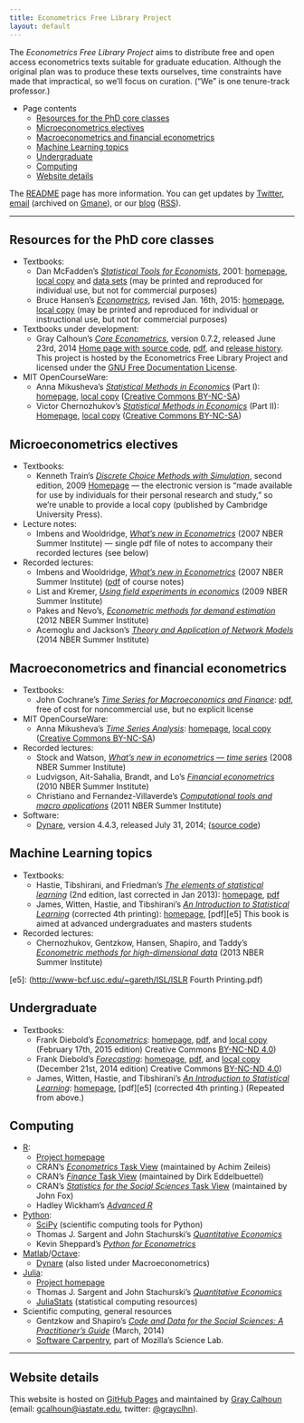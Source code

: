 ```yaml
---
title: Econometrics Free Library Project
layout: default
---
```


[FDL]: http://www.gnu.org/copyleft/fdl.html
[NC]: http://creativecommons.org/licenses/by-nc-sa/3.0/us/deed.en_US
[NC4]: http://creativecommons.org/licenses/by-nc-nd/4.0

The *Econometrics Free Library Project* aims to distribute free and
open access econometrics texts suitable for graduate
education. Although the original plan was to produce these texts
ourselves, time constraints have made that impractical, so we’ll
focus on curation. (“We” is one tenure-track professor.)

* Page contents
  * [Resources for the PhD core classes](#core)
  * [Microeconometrics electives](#micro)
  * [Macroeconometrics and financial econometrics](#timeseries)
  * [Machine Learning topics](#machinelearning)
  * [Undergraduate](#undergrad)
  * [Computing](#computing)
  * [Website details](#website)

The [README](/README) page has more information. You can get updates
by [Twitter][EconometricsLib], [email][] (archived on [Gmane][]), or
our [blog][] ([RSS][]).

[EconometricsLib]: https://twitter.com/EconometricsLib
[email]: http://librelist.com/browser/econometricslibrary
[Gmane]: http://dir.gmane.org/gmane.science.economics.econometricslibrary
[blog]: /news
[RSS]: /rss.xml

<hr />

<a id="core"> </a>
Resources for the PhD core classes
----------------------------------

* Textbooks:
  * Dan McFadden’s *[Statistical Tools for Economists][b1]*, 2001:
    [homepage][b1], [local copy][b2] and [data sets][b3] (may be printed and
    reproduced for individual use, but not for commercial purposes)
  * Bruce Hansen’s *[Econometrics][b4]*, revised Jan. 16th, 2015:
    [homepage][b4], [local copy][b5] (may be printed and reproduced for
    individual or instructional use, but not for commercial purposes)
* Textbooks under development:
  * Gray Calhoun’s *[Core Econometrics][b10]*, version 0.7.2, released
    June 23rd, 2014 [Home page with source code][b11], [pdf][b10], and
    [release history][b12]. This project is hosted by the Econometrics
    Free Library Project and licensed under the [GNU Free
    Documentation License][FDL].
* MIT OpenCourseWare:
  * Anna Mikusheva’s *[Statistical Methods in Economics][b6]* (Part I):
    [homepage][b6], [local copy][b7] ([Creative Commons BY-NC-SA][NC])
  * Victor Chernozhukov’s *[Statistical Methods in Economics][b8]* (Part II):
    [Homepage][b8], [local copy][b9] ([Creative Commons BY-NC-SA][NC])

[b1]: http://eml.berkeley.edu/~mcfadden/e240a_sp01/e240a.html
[b2]: /dl/mcfadden_statistical_tools.pdf
[b3]: /dl/mcfadden_data.zip
[b4]: http://www.ssc.wisc.edu/~bhansen/econometrics/
[b5]: /dl/hansen_econometrics.pdf
[b6]: http://ocw.mit.edu/courses/economics/14-381-statistical-method-in-economics-fall-2013/
[b7]: /dl/14-381-fall-2013.zip
[b8]: http://ocw.mit.edu/courses/economics/14-381-statistical-method-in-economics-fall-2006/
[b9]: /dl/14-381-fall-2006.zip
[b10]: https://github.com/EconometricsLibrary/core/releases/download/v0.7.2/core_econometrics.pdf
[b11]: https://github.com/EconometricsLibrary/core
[b12]: https://github.com/EconometricsLibrary/core/releases

<a id="micro"> </a>
Microeconometrics electives
---------------------------

* Textbooks:
  * Kenneth Train’s *[Discrete Choice Methods with Simulation][c1]*, second
    edition, 2009
    [Homepage][c1] — the electronic version is “made available for use
    by individuals for their personal research and study,” so we’re
    unable to provide a local copy (published by Cambridge University Press).
* Lecture notes:
  * Imbens and Wooldridge, *[What’s new in Econometrics][c3]* (2007
    NBER Summer Institute) — single pdf file of notes to accompany
    their recorded lectures (see below)
* Recorded lectures:
  * Imbens and Wooldridge, *[What’s new in Econometrics][c2]* (2007
    NBER Summer Institute) ([pdf][c3] of course notes)
  * List and Kremer, *[Using field experiments in economics][c4]*
    (2009 NBER Summer Institute)
  * Pakes and Nevo’s, *[Econometric methods for demand
    estimation][c5]* (2012 NBER Summer Institute)
  * Acemoglu and Jackson’s *[Theory and Application
    of Network Models][c6]* (2014 NBER Summer Institute)

[c1]: http://eml.berkeley.edu/books/choice2.html
[c2]: http://www.nber.org/minicourse3.html
[c3]: http://www.nber.org/WNE/WNEnotes.pdf
[c4]: http://www.streamingmeeting.com/webmeeting/matrixvideo/nber/index.html
[c5]: http://www.nber.org/econometrics_minicourse_2012
[c6]: http://www.nber.org/econometrics_minicourse_2014

<a id="timeseries"> </a>
Macroeconometrics and financial econometrics
--------------------------------------------

* Textbooks:
  * John Cochrane’s [*Time Series for Macroeconomics and
    Finance*][d6]: [pdf][d6], free of cost for noncommercial use, but no
    explicit license
* MIT OpenCourseWare:
  * Anna Mikusheva’s [*Time Series Analysis*][d1]:
    [homepage][d1], [local copy][d2] ([Creative Commons BY-NC-SA][NC])
* Recorded lectures:
  * Stock and Watson, [*What’s new in econometrics — time series*][d3] (2008
    NBER Summer Institute)
  * Ludvigson, Ait-Sahalia, Brandt, and Lo’s [*Financial
    econometrics*][d4] (2010 NBER Summer Institute)
  * Christiano and Fernandez-Villaverde’s [*Computational tools and
    macro applications*][d5] (2011 NBER Summer Institute)
* Software:
  * [Dynare][d7], version 4.4.3, released July 31, 2014; ([source code][d8])

[d1]: http://ocw.mit.edu/courses/economics/14-384-time-series-analysis-fall-2013/
[d2]: /dl/14-384-fall-2013.zip
[d3]: http://www.nber.org/minicourse_2008.html
[d4]: http://www.nber.org/econometrics_minicourse_2010
[d5]: http://www.nber.org/econometrics_minicourse_2011
[d6]: http://faculty.chicagobooth.edu/john.cochrane/research/papers/time_series_book.pdf
[d7]: http://www.dynare.org/
[d8]: https://github.com/DynareTeam/dynare

<a id="machinelearning"> </a>
Machine Learning topics
-----------------------

* Textbooks:
  * Hastie, Tibshirani, and Friedman’s [*The elements of statistical
    learning*][e2] (2nd edition, last corrected in Jan 2013):
    [homepage][e2], [pdf][e3]
  * James, Witten, Hastie, and Tibshirani’s [*An Introduction to
    Statistical Learning*][e4] (corrected 4th printing):
    [homepage][e4], [pdf][e5] This book is aimed at advanced
    undergraduates and masters students
* Recorded lectures:
  * Chernozhukov, Gentzkow, Hansen, Shapiro, and Taddy’s
    [*Econometric methods for high-dimensional data*][e1]
    (2013 NBER Summer Institute)

[e1]: http://www.nber.org/econometrics_minicourse_2013
[e2]: http://statweb.stanford.edu/~tibs/ElemStatLearn/
[e3]: http://statweb.stanford.edu/~tibs/ElemStatLearn/printings/ESLII_print10.pdf
[e4]: http://www-bcf.usc.edu/~gareth/ISL
[e5]: (http://www-bcf.usc.edu/~gareth/ISL/ISLR Fourth Printing.pdf)

<a id="undergrad"> </a>
Undergraduate
-------------

* Textbooks:
  * Frank Diebold’s [*Econometrics*][g1]: [homepage][g1], [pdf][g2], and
    [local copy][g3] (February 17th, 2015 edition)
    Creative Commons [BY-NC-ND 4.0][NC4])
  * Frank Diebold’s [*Forecasting*][g1]: [homepage][g4], [pdf][g5], and
    [local copy][g6] (December 21st, 2014 edition)
    Creative Commons [BY-NC-ND 4.0][NC4])
  * James, Witten, Hastie, and Tibshirani’s [*An Introduction to
    Statistical Learning*][e4]: [homepage][e4], [pdf][e5] (corrected 4th
    printing.) (Repeated from above.)

[g1]: http://www.ssc.upenn.edu/~fdiebold/Textbooks.html
[g2]: http://www.ssc.upenn.edu/~fdiebold/Teaching104/Econometrics.pdf
[g3]: /dl/diebold_econometrics.pdf
[g4]: http://www.ssc.upenn.edu/~fdiebold/Textbooks.html
[g5]: http://www.ssc.upenn.edu/~fdiebold/Teaching221/Forecasting.pdf
[g6]: /dl/diebold_forecasting.pdf

<a id="computing"> </a>
Computing
---------

* [R][h7]:
  * [Project homepage][h7]
  * CRAN’s [*Econometrics* Task View][h2] (maintained by Achim Zeileis)
  * CRAN’s [*Finance* Task View][h3] (maintained by Dirk Eddelbuettel)
  * CRAN’s [*Statistics for the Social Sciences* Task View][h4] (maintained by John Fox)
  * Hadley Wickham’s [*Advanced R*][h1]
* [Python][h8]:
  * [SciPy][h9] (scientific computing tools for Python)
  * Thomas J. Sargent and John Stachurski’s [*Quantitative Economics*][h5]
  * Kevin Sheppard’s [*Python for Econometrics*][h6]
* [Matlab][h14]/[Octave][h13]:
  * [Dynare][d7] (also listed under Macroeconometrics)
* [Julia][h10]:
  * [Project homepage][h10]
  * Thomas J. Sargent and John Stachurski’s [*Quantitative Economics*][h15]
  * [JuliaStats][h11] (statistical computing resources)
* Scientific computing, general resources
  * Gentzkow and Shapiro’s [*Code and Data for the Social Sciences: A
    Practitioner’s Guide*][h12] (March, 2014)
  * [Software Carpentry][h11], part of Mozilla’s Science Lab.

<hr />

[h1]: http://adv-r.had.co.nz/
[h2]: http://cran.r-project.org/web/views/Econometrics.html
[h3]: http://cran.r-project.org/web/views/Finance.html
[h4]: http://cran.r-project.org/web/views/SocialSciences.html
[h5]: http://quant-econ.net/py/index.html
[h6]: http://www.kevinsheppard.com/Python_for_Econometrics
[h7]: http://www.r-project.org/
[h8]: https://www.python.org/
[h9]: http://scipy.org
[h10]: http://julialang.org
[h11]: http://software-carpentry.org
[h12]: http://faculty.chicagobooth.edu/matthew.gentzkow/research/CodeAndData.pdf
[h13]: http://www.gnu.org/software/octave/
[h14]: http://www.mathworks.com/
[h15]: http://quant-econ.net/jl/index.html

<a id="website"> </a>
Website details
---------------

This website is hosted on [GitHub Pages][] and maintained by
[Gray Calhoun][] (email: <gcalhoun@iastate.edu>, twitter: [@grayclhn][]).

[GitHub Pages]: http://pages.github.com/
[Gray Calhoun]: http://gray.clhn.org
[@grayclhn]: https://twitter.com/grayclhn
